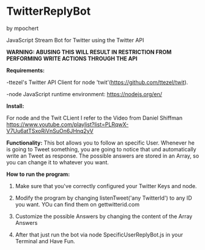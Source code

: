 <h1>TwitterReplyBot</h1> by mpochert

JavaScript Stream Bot for Twitter using the Twitter API

<b>WARNING: ABUSING THIS WILL RESULT IN RESTRICTION FROM PERFORMING WRITE ACTIONS THROUGH THE API</b>

<b>Requirements:</b>

-ttezel's Twitter API Client for node 'twit'(https://github.com/ttezel/twit).

-node JavaScript runtime environment: https://nodejs.org/en/


<b>Install:</b>

For node and the Twit CLient I refer to the Video from Daniel Shiffman 
https://www.youtube.com/playlist?list=PLRqwX-V7Uu6atTSxoRiVnSuOn6JHnq2yV

<b>Functionality:</b>
This bot allows you to follow an specific User. Whenever he is going to Tweet something, you are going to notice that und automatically write an Tweet as response. The possible answers are stored in an Array, so you can change it to whatever you want. 

<b>How to run the program:</b>

1) Make sure that you've correctly configured your Twitter Keys and node.

2) Modify the program by changing listenTweet('any TwitterId') to any ID you want. YOu can find them on gettwitterid.com

3) Customize the possible Answers by changing the content of the Array Answers

4) After that just run the bot via node SpecificUserReplyBot.js in your Terminal and Have Fun.


